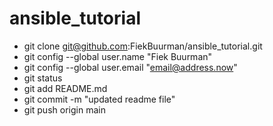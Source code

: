 # ansible_tutorial

- git clone git@github.com:FiekBuurman/ansible_tutorial.git
- git config --global user.name "Fiek Buurman"
- git config --global user.email "email@address.now"
- git status
- git add README.md
- git commit -m "updated readme file"
- git push origin main